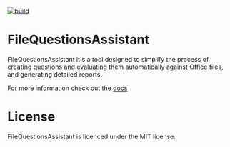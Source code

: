 [![build](https://github.com/DanieleErcole/FileQuestionsAssistant/actions/workflows/build.yml/badge.svg)](https://github.com/DanieleErcole/FileQuestionsAssistant/actions/workflows/build.yml)

# FileQuestionsAssistant
FileQuestionsAssistant it's a tool designed to simplify the process of creating questions and evaluating them automatically against Office files, and generating detailed reports.

For more information check out the [docs](https://github.com/DanieleErcole/FileQuestionsAssistant/wiki)

# License
FileQuestionsAssistant is licenced under the MIT license.

